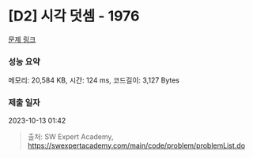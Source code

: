 # [D2] 시각 덧셈 - 1976 

[문제 링크](https://swexpertacademy.com/main/code/problem/problemDetail.do?contestProbId=AV5PttaaAZIDFAUq) 

### 성능 요약

메모리: 20,584 KB, 시간: 124 ms, 코드길이: 3,127 Bytes

### 제출 일자

2023-10-13 01:42



> 출처: SW Expert Academy, https://swexpertacademy.com/main/code/problem/problemList.do